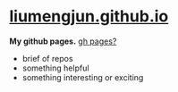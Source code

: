 # [liumengjun.github.io](https://liumengjun.github.io/)
**My github pages.**  [gh pages?](https://pages.github.com/)

- brief of repos
- something helpful
- something interesting or exciting
